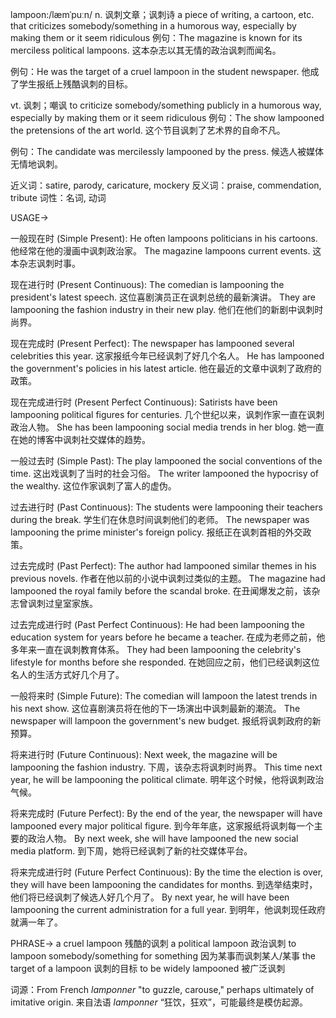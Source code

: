 lampoon:/læmˈpuːn/
n.
讽刺文章；讽刺诗
a piece of writing, a cartoon, etc. that criticizes somebody/something in a humorous way, especially by making them or it seem ridiculous
例句：The magazine is known for its merciless political lampoons. 这本杂志以其无情的政治讽刺而闻名。

例句：He was the target of a cruel lampoon in the student newspaper. 他成了学生报纸上残酷讽刺的目标。

vt.
讽刺；嘲讽
to criticize somebody/something publicly in a humorous way, especially by making them or it seem ridiculous
例句：The show lampooned the pretensions of the art world.  这个节目讽刺了艺术界的自命不凡。

例句：The candidate was mercilessly lampooned by the press. 候选人被媒体无情地讽刺。

近义词：satire, parody, caricature, mockery
反义词：praise, commendation, tribute
词性：名词, 动词


USAGE->

一般现在时 (Simple Present):
He often lampoons politicians in his cartoons. 他经常在他的漫画中讽刺政治家。
The magazine lampoons current events. 这本杂志讽刺时事。


现在进行时 (Present Continuous):
The comedian is lampooning the president's latest speech.  这位喜剧演员正在讽刺总统的最新演讲。
They are lampooning the fashion industry in their new play. 他们在他们的新剧中讽刺时尚界。


现在完成时 (Present Perfect):
The newspaper has lampooned several celebrities this year. 这家报纸今年已经讽刺了好几个名人。
He has lampooned the government's policies in his latest article. 他在最近的文章中讽刺了政府的政策。


现在完成进行时 (Present Perfect Continuous):
Satirists have been lampooning political figures for centuries.  几个世纪以来，讽刺作家一直在讽刺政治人物。
She has been lampooning social media trends in her blog. 她一直在她的博客中讽刺社交媒体的趋势。


一般过去时 (Simple Past):
The play lampooned the social conventions of the time.  这出戏讽刺了当时的社会习俗。
The writer lampooned the hypocrisy of the wealthy.  这位作家讽刺了富人的虚伪。


过去进行时 (Past Continuous):
The students were lampooning their teachers during the break. 学生们在休息时间讽刺他们的老师。
The newspaper was lampooning the prime minister's foreign policy. 报纸正在讽刺首相的外交政策。


过去完成时 (Past Perfect):
The author had lampooned similar themes in his previous novels. 作者在他以前的小说中讽刺过类似的主题。
The magazine had lampooned the royal family before the scandal broke.  在丑闻爆发之前，该杂志曾讽刺过皇室家族。


过去完成进行时 (Past Perfect Continuous):
He had been lampooning the education system for years before he became a teacher. 在成为老师之前，他多年来一直在讽刺教育体系。
They had been lampooning the celebrity's lifestyle for months before she responded.  在她回应之前，他们已经讽刺这位名人的生活方式好几个月了。


一般将来时 (Simple Future):
The comedian will lampoon the latest trends in his next show.  这位喜剧演员将在他的下一场演出中讽刺最新的潮流。
The newspaper will lampoon the government's new budget. 报纸将讽刺政府的新预算。


将来进行时 (Future Continuous):
Next week, the magazine will be lampooning the fashion industry. 下周，该杂志将讽刺时尚界。
This time next year, he will be lampooning the political climate. 明年这个时候，他将讽刺政治气候。


将来完成时 (Future Perfect):
By the end of the year, the newspaper will have lampooned every major political figure.  到今年年底，这家报纸将讽刺每一个主要的政治人物。
By next week, she will have lampooned the new social media platform.  到下周，她将已经讽刺了新的社交媒体平台。


将来完成进行时 (Future Perfect Continuous):
By the time the election is over, they will have been lampooning the candidates for months.  到选举结束时，他们将已经讽刺了候选人好几个月了。
By next year, he will have been lampooning the current administration for a full year. 到明年，他讽刺现任政府就满一年了。


PHRASE->
a cruel lampoon 残酷的讽刺
a political lampoon 政治讽刺
to lampoon somebody/something for something  因为某事而讽刺某人/某事
the target of a lampoon 讽刺的目标
to be widely lampooned 被广泛讽刺


词源：From French *lamponner* "to guzzle, carouse," perhaps ultimately of imitative origin.  来自法语 *lamponner* “狂饮，狂欢”，可能最终是模仿起源。
